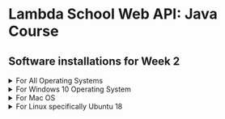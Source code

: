 # Lambda School Web API: Java Course 
## Software installations for Week 2 

<details><summary>For All Operating Systems</summary>
<p>

### Using PostgreSQL on Heroku

[https://youtu.be/4fvDV7MTy-0](https://youtu.be/4fvDV7MTy-0)

---

</p>
</details>


<details><summary>For Windows 10 Operating System</summary>
<p>

### Install PostgreSQL on a Windows 10 based computer

[![Video to Install PostgreSQL](http://img.youtube.com/vi/y1DV86i9vDY/0.jpg)](http://www.youtube.com/watch?v=y1DV86i9vDY)

* Download and install the software from [https://www.enterprisedb.com/downloads/postgres-postgresql-downloads](https://www.enterprisedb.com/downloads/postgres-postgresql-downloads)
* Install all the available software from the download. At the end, you do not need to launch Stack Builder at this time.
* You must restart your machine after this install.

---
### Install Postman on a Windows 10 based computer

[![Video to Install Postman](http://img.youtube.com/vi/q-cw1IVvgzQ/0.jpg)](http://www.youtube.com/watch?v=q-cw1IVvgzQ)

Download and install the software from [https://www.getpostman.com/](https://www.getpostman.com/)

---
### Set Environment Variables for a Windows based 10 Computer

[![Video to Environment Variables](http://img.youtube.com/vi/B6o7tCraW94/0.jpg)](http://www.youtube.com/watch?v=B6o7tCraW94)

Environment variables are needed for
* Class
* Build Week
* Labs
* Industry

Why set environment variables 
* prevent adding passwords and such to github
* restrict knowledge of the passwords and such to the executing machine

To show all environment variables 
```
printenv
```

To show a specific environment variable
```
echo %PATH%
```

To set up environment variables permanently
* Search for environment
* Pick Edit the system environment variables
* Click the button Environment Variables
* Under System variables click New...
  * Add each of the following

Variable Name = MYDBPASSWORD  
Variable Value = password

Variable Name = MYDBUSER  
Variable Value = postgres

Variable Name = LAMBDACLIENT  
Variable Value = lambda-client

Variable Name = LAMBDASECRET  
Variable Value = lambda-secret

Variable Name = MYDBNAME  
Variable Value = starthere

Variable Name = MYDBHOST  
Variable Value = localhost

Restart the computer!

---
</p>
</details>


<details><summary>For Mac OS</summary>
<p>

### Install PostgreSQL on a Mac OS Computer

[![Video to Install PostgreSQL](http://img.youtube.com/vi/JU7rIkXyQYs/0.jpg)](http://www.youtube.com/watch?v=JU7rIkXyQYs)

* Download and install the software from [https://www.enterprisedb.com/downloads/postgres-postgresql-downloads](https://www.enterprisedb.com/downloads/postgres-postgresql-downloads)
* Install all the available software from the download. At the end, you do not need to launch Stack Builder at this time.
* You must restart your machine after this install.

NOTE:

If you run into issues, try entering the following command in a terminal window. Then try to reinstall!  
```sudo spctl --master-disable```

---
### Install Postman on a Mac OS Computer

[![Video to Install Postman](http://img.youtube.com/vi/PSrRNnZgLXI/0.jpg)](http://www.youtube.com/watch?v=PSrRNnZgLXI)

Surf to the website [https://www.getpostman.com/](https://www.getpostman.com/) and install the software</p>

---
### Set Environment Variables for a MAC OS Computer

[![Video to Environment Variables](http://img.youtube.com/vi/XCDOh4GPNZk/0.jpg)](http://www.youtube.com/watch?v=XCDOh4GPNZk)

Environment variables are needed for
* Class
* Build Week
* Labs
* Industry

Why set environment variables 
* prevent adding passwords and such to github
* restrict knowledge of the passwords and such to the executing machine

To show all environment variables 
```
printenv
```

To show a specific environment variable
```
echo $PATH
```

To set up environment variables permanently
```
Go to home directory
cd
nano .bash_profile
```

move to the end of the file. Add a new line and enter the following:
```
export MYDBPASSWORD=password
export MYDBUSER=postgres
export LAMBDACLIENT=lambda-client
export LAMBDASECRET=lambda-secret
export MYDBHOST=localhost
export MYDBNAME=starthere
```
Restart the computer!

---
</details>


<details><summary>For Linux specifically Ubuntu 18</summary>
<p>
  
### Install PostgreSQL on a Linux Computer

[![Video to Install PostgreSQL](http://img.youtube.com/vi/XuiaSJAVtNo/0.jpg)](http://www.youtube.com/watch?v=XuiaSJAVtNo)

To install PostgreSQL, enter the following from a terminal prompt

* sudo nano /etc/apt/sources.list.d/pgdg.list
** enter the following line   
```deb http://apt.postgresql.org/pub/repos/apt/ bionic-pgdg main```   
** exit nano
* wget --quiet -O - https://www.postgresql.org/media/keys/ACCC4CF8.asc | sudo apt-key add -
* sudo apt update
* sudo apt install postgresql-11
* sudo apt install postgresql-client-11
* sudo apt install pgadmin4

* sudo -u postgres psql
* ALTER USER postgres PASSWORD 'password';
* \q

* run pgadmin4 from APPs   
Create a link to the server</p>

---
### Install Postman on a Linux Computer

[![Video to Install Postman](http://img.youtube.com/vi/4yMn6h0_MGI/0.jpg)](http://www.youtube.com/watch?v=4yMn6h0_MGI)

To install Postman, from a terminal prompt enter
* sudo apt update
* sudo apt install libgconf-2-4

Surf to the website [https://getpostman.com](https://getpostman.com)
* Download the software in a compressed file
* Extract the file to some location, like your home directory

Create a Desktop entry for Postman. It should be saved as   
```~/.local/share/applications/Postman.desktop```   
and contain the following

```
[Desktop Entry]
Encoding=UTF-8
Name=Postman
Exec=/home/<your account>/Postman/app/Postman %U
Icon=/home/<your account>/Postman/app/resources/app/assets/icon.png
Terminal=false
Type=Application
Categories=Development;
```

---
### Set Environment Variables for a Linux Computer

[![Video to Environment Variables](http://img.youtube.com/vi/IyGr-cJePIk/0.jpg)](http://www.youtube.com/watch?v=IyGr-cJePIk)

Environment variables are needed for
* Class
* Build Week
* Labs
* Industry

Why set environment variables 
* prevent adding passwords and such to github
* restrict knowledge of the passwords and such to the executing machine

To show all environment variables 
```
printenv
```

To show a specific environment variable
```
echo $PATH
```

To set up environment variables permanently
```
Go to home directory
cd
nano .bashrc
```

move to the end of the file. Add a new line and enter the following:
```
export MYDBPASSWORD=password
export MYDBUSER=postgres
export LAMBDACLIENT=lambda-client
export LAMBDASECRET=lambda-secret
export MYDBHOST=localhost
export MYDBNAME=starthere
```
Restart the computer!

---
</p>
</details>
